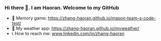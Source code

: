 ### Hi there 👋. I am Haoran. Welcome to my GitHub
- 📌 Memory game: https://zhang-haoran.github.io/mason-team-s-code-test/
- 📌 My weather app: https://zhang-haoran.github.io/myweather/
- 📞 How to reach me: www.linkedin.com/in/zhang-haoran
